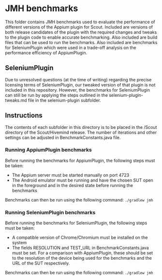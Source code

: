 # JMH benchmarks

This folder contains JMH benchmarks used to evaluate the performance of different versions of the Appium plugin for Scout. Included are versions of both release candidates of the plugin with the required changes and tweaks to the plugin code to enable accurate benchmarking. Also included are build files that can be used to run the benchmarks.
Also included are benchmarks for SeleniumPlugin which were used in a trade-off analysis on the performance efficiency of AppiumPlugin.

## SeleniumPlugin
Due to unresolved questions (at the time of writing) regarding the precise licensing terms of SeleniumPlugin, our tweaked version of that plugin is not included in this repository. However, the benchmarks for SeleniumPlugin can still be run by applying the steps outlined in the selenium-plugin-tweaks.md file in the selenium-plugin subfolder.

## Instructions

The contents of each subfolder in this directory is to be placed in the /Scout directory of the Scout/Hivemind release.
The number of iterations and other settings can be adjusted in BenchmarkConstants.java file.

### Running AppiumPlugin benchmarks
Before running the benchmarks for AppiumPlugin, the following steps must be taken:
- The Appium server must be started manually on port 4723
- The Android emulator must be running and have the chosen SUT open in the foreground and in the desired state before running the benchmarks

Benchmarks can then be run using the following command:
```./gradlew jmh```

### Running SeleniumPlugin benchmarks
Before running the benchmarks for SeleniumPlugin, the following steps must be taken:
- A compatible version of Chrome/Chromium must be installed on the system
- The fields RESOLUTION and TEST_URL in BenchmarkConstants.java must be set. For a comparison with AppiumPlugin, these should be set to the resolution of the device being used for the benchmarks and the URL of the SUT respectively. 

Benchmarks can then be run using the following command:
```./gradlew jmh```
